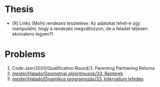 # Thesis
- [R] Links (Mohó rendezés tesztelése:
Az adatokat lehet-e úgy manipulálni, hogy a rendezés megváltozzon, de a feladat teljesen ekvivalens legyen?)

# Problems
1. Code Jam/2020/Qualification Round/3. Parenting Partnering Returns
1. [mester/Haladó/Geometriai algoritmusok/33. Repterek](https://github.com/asztrikx/mester-linux/blob/master/Halad%C3%B3/Geometriai%20algoritmusok/33.%20Repterek%20***%20%20%20%20__-100/feladat.pdf)
1. [mester/Haladó/Dinamikus programozás/33. Intervallum lefedés](https://github.com/asztrikx/mester-linux/blob/master/Haladó/Dinamikus%20programozás/33.%20Intervallum%20lefedés%20***%20%20%20%20__-100/feladat.pdf)